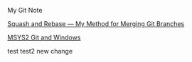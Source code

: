 My Git Note


[Squash and Rebase — My Method for Merging Git Branches](https://levelup.gitconnected.com/squash-and-rebase-my-method-for-merging-git-branches-3b43c52675b6)

 [MSYS2 Git and Windows](https://medium.com/@borekb/zsh-via-msys2-on-windows-3964a943b1ce)

 test
 test2
 new change
 
